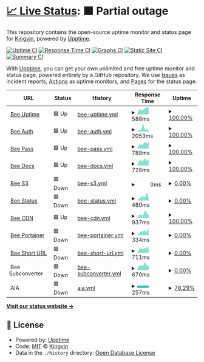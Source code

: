 # [📈 Live Status](https://uptime.tob.ee): <!--live status--> **🟧 Partial outage**

This repository contains the open-source uptime monitor and status page for [Kingvin](https://uptime.tob.ee), powered by [Upptime](https://github.com/upptime/upptime).

[![Uptime CI](https://github.com/dongqw/upptime/workflows/Uptime%20CI/badge.svg)](https://github.com/dongqw/upptime/actions?query=workflow%3A%22Uptime+CI%22)
[![Response Time CI](https://github.com/dongqw/upptime/workflows/Response%20Time%20CI/badge.svg)](https://github.com/dongqw/upptime/actions?query=workflow%3A%22Response+Time+CI%22)
[![Graphs CI](https://github.com/dongqw/upptime/workflows/Graphs%20CI/badge.svg)](https://github.com/dongqw/upptime/actions?query=workflow%3A%22Graphs+CI%22)
[![Static Site CI](https://github.com/dongqw/upptime/workflows/Static%20Site%20CI/badge.svg)](https://github.com/dongqw/upptime/actions?query=workflow%3A%22Static+Site+CI%22)
[![Summary CI](https://github.com/dongqw/upptime/workflows/Summary%20CI/badge.svg)](https://github.com/dongqw/upptime/actions?query=workflow%3A%22Summary+CI%22)

With [Upptime](https://upptime.js.org), you can get your own unlimited and free uptime monitor and status page, powered entirely by a GitHub repository. We use [Issues](https://github.com/dongqw/upptime/issues) as incident reports, [Actions](https://github.com/dongqw/upptime/actions) as uptime monitors, and [Pages](https://uptime.tob.ee) for the status page.

<!--start: status pages-->
<!-- This summary is generated by Upptime (https://github.com/upptime/upptime) -->
<!-- Do not edit this manually, your changes will be overwritten -->
<!-- prettier-ignore -->
| URL | Status | History | Response Time | Uptime |
| --- | ------ | ------- | ------------- | ------ |
| <img alt="" src="https://icons.duckduckgo.com/ip3/uptime.tob.ee.ico" height="13"> [Bee Uptime](https://uptime.tob.ee) | 🟩 Up | [bee-uptime.yml](https://github.com/dongqw/upptime/commits/HEAD/history/bee-uptime.yml) | <details><summary><img alt="Response time graph" src="./graphs/bee-uptime/response-time-week.png" height="20"> 588ms</summary><br><a href="https://uptime.tob.ee/history/bee-uptime"><img alt="Response time 540" src="https://img.shields.io/endpoint?url=https%3A%2F%2Fraw.githubusercontent.com%2Fdongqw%2Fupptime%2FHEAD%2Fapi%2Fbee-uptime%2Fresponse-time.json"></a><br><a href="https://uptime.tob.ee/history/bee-uptime"><img alt="24-hour response time 686" src="https://img.shields.io/endpoint?url=https%3A%2F%2Fraw.githubusercontent.com%2Fdongqw%2Fupptime%2FHEAD%2Fapi%2Fbee-uptime%2Fresponse-time-day.json"></a><br><a href="https://uptime.tob.ee/history/bee-uptime"><img alt="7-day response time 588" src="https://img.shields.io/endpoint?url=https%3A%2F%2Fraw.githubusercontent.com%2Fdongqw%2Fupptime%2FHEAD%2Fapi%2Fbee-uptime%2Fresponse-time-week.json"></a><br><a href="https://uptime.tob.ee/history/bee-uptime"><img alt="30-day response time 575" src="https://img.shields.io/endpoint?url=https%3A%2F%2Fraw.githubusercontent.com%2Fdongqw%2Fupptime%2FHEAD%2Fapi%2Fbee-uptime%2Fresponse-time-month.json"></a><br><a href="https://uptime.tob.ee/history/bee-uptime"><img alt="1-year response time 584" src="https://img.shields.io/endpoint?url=https%3A%2F%2Fraw.githubusercontent.com%2Fdongqw%2Fupptime%2FHEAD%2Fapi%2Fbee-uptime%2Fresponse-time-year.json"></a></details> | <details><summary><a href="https://uptime.tob.ee/history/bee-uptime">100.00%</a></summary><a href="https://uptime.tob.ee/history/bee-uptime"><img alt="All-time uptime 100.00%" src="https://img.shields.io/endpoint?url=https%3A%2F%2Fraw.githubusercontent.com%2Fdongqw%2Fupptime%2FHEAD%2Fapi%2Fbee-uptime%2Fuptime.json"></a><br><a href="https://uptime.tob.ee/history/bee-uptime"><img alt="24-hour uptime 100.00%" src="https://img.shields.io/endpoint?url=https%3A%2F%2Fraw.githubusercontent.com%2Fdongqw%2Fupptime%2FHEAD%2Fapi%2Fbee-uptime%2Fuptime-day.json"></a><br><a href="https://uptime.tob.ee/history/bee-uptime"><img alt="7-day uptime 100.00%" src="https://img.shields.io/endpoint?url=https%3A%2F%2Fraw.githubusercontent.com%2Fdongqw%2Fupptime%2FHEAD%2Fapi%2Fbee-uptime%2Fuptime-week.json"></a><br><a href="https://uptime.tob.ee/history/bee-uptime"><img alt="30-day uptime 100.00%" src="https://img.shields.io/endpoint?url=https%3A%2F%2Fraw.githubusercontent.com%2Fdongqw%2Fupptime%2FHEAD%2Fapi%2Fbee-uptime%2Fuptime-month.json"></a><br><a href="https://uptime.tob.ee/history/bee-uptime"><img alt="1-year uptime 100.00%" src="https://img.shields.io/endpoint?url=https%3A%2F%2Fraw.githubusercontent.com%2Fdongqw%2Fupptime%2FHEAD%2Fapi%2Fbee-uptime%2Fuptime-year.json"></a></details>
| <img alt="" src="https://icons.duckduckgo.com/ip3/auth.tob.ee.ico" height="13"> [Bee Auth](https://auth.tob.ee) | 🟩 Up | [bee-auth.yml](https://github.com/dongqw/upptime/commits/HEAD/history/bee-auth.yml) | <details><summary><img alt="Response time graph" src="./graphs/bee-auth/response-time-week.png" height="20"> 2053ms</summary><br><a href="https://uptime.tob.ee/history/bee-auth"><img alt="Response time 1409" src="https://img.shields.io/endpoint?url=https%3A%2F%2Fraw.githubusercontent.com%2Fdongqw%2Fupptime%2FHEAD%2Fapi%2Fbee-auth%2Fresponse-time.json"></a><br><a href="https://uptime.tob.ee/history/bee-auth"><img alt="24-hour response time 981" src="https://img.shields.io/endpoint?url=https%3A%2F%2Fraw.githubusercontent.com%2Fdongqw%2Fupptime%2FHEAD%2Fapi%2Fbee-auth%2Fresponse-time-day.json"></a><br><a href="https://uptime.tob.ee/history/bee-auth"><img alt="7-day response time 2053" src="https://img.shields.io/endpoint?url=https%3A%2F%2Fraw.githubusercontent.com%2Fdongqw%2Fupptime%2FHEAD%2Fapi%2Fbee-auth%2Fresponse-time-week.json"></a><br><a href="https://uptime.tob.ee/history/bee-auth"><img alt="30-day response time 1758" src="https://img.shields.io/endpoint?url=https%3A%2F%2Fraw.githubusercontent.com%2Fdongqw%2Fupptime%2FHEAD%2Fapi%2Fbee-auth%2Fresponse-time-month.json"></a><br><a href="https://uptime.tob.ee/history/bee-auth"><img alt="1-year response time 1504" src="https://img.shields.io/endpoint?url=https%3A%2F%2Fraw.githubusercontent.com%2Fdongqw%2Fupptime%2FHEAD%2Fapi%2Fbee-auth%2Fresponse-time-year.json"></a></details> | <details><summary><a href="https://uptime.tob.ee/history/bee-auth">100.00%</a></summary><a href="https://uptime.tob.ee/history/bee-auth"><img alt="All-time uptime 76.66%" src="https://img.shields.io/endpoint?url=https%3A%2F%2Fraw.githubusercontent.com%2Fdongqw%2Fupptime%2FHEAD%2Fapi%2Fbee-auth%2Fuptime.json"></a><br><a href="https://uptime.tob.ee/history/bee-auth"><img alt="24-hour uptime 100.00%" src="https://img.shields.io/endpoint?url=https%3A%2F%2Fraw.githubusercontent.com%2Fdongqw%2Fupptime%2FHEAD%2Fapi%2Fbee-auth%2Fuptime-day.json"></a><br><a href="https://uptime.tob.ee/history/bee-auth"><img alt="7-day uptime 100.00%" src="https://img.shields.io/endpoint?url=https%3A%2F%2Fraw.githubusercontent.com%2Fdongqw%2Fupptime%2FHEAD%2Fapi%2Fbee-auth%2Fuptime-week.json"></a><br><a href="https://uptime.tob.ee/history/bee-auth"><img alt="30-day uptime 100.00%" src="https://img.shields.io/endpoint?url=https%3A%2F%2Fraw.githubusercontent.com%2Fdongqw%2Fupptime%2FHEAD%2Fapi%2Fbee-auth%2Fuptime-month.json"></a><br><a href="https://uptime.tob.ee/history/bee-auth"><img alt="1-year uptime 70.67%" src="https://img.shields.io/endpoint?url=https%3A%2F%2Fraw.githubusercontent.com%2Fdongqw%2Fupptime%2FHEAD%2Fapi%2Fbee-auth%2Fuptime-year.json"></a></details>
| <img alt="" src="https://icons.duckduckgo.com/ip3/pass.tob.ee.ico" height="13"> [Bee Pass](https://pass.tob.ee) | 🟩 Up | [bee-pass.yml](https://github.com/dongqw/upptime/commits/HEAD/history/bee-pass.yml) | <details><summary><img alt="Response time graph" src="./graphs/bee-pass/response-time-week.png" height="20"> 788ms</summary><br><a href="https://uptime.tob.ee/history/bee-pass"><img alt="Response time 1053" src="https://img.shields.io/endpoint?url=https%3A%2F%2Fraw.githubusercontent.com%2Fdongqw%2Fupptime%2FHEAD%2Fapi%2Fbee-pass%2Fresponse-time.json"></a><br><a href="https://uptime.tob.ee/history/bee-pass"><img alt="24-hour response time 1089" src="https://img.shields.io/endpoint?url=https%3A%2F%2Fraw.githubusercontent.com%2Fdongqw%2Fupptime%2FHEAD%2Fapi%2Fbee-pass%2Fresponse-time-day.json"></a><br><a href="https://uptime.tob.ee/history/bee-pass"><img alt="7-day response time 788" src="https://img.shields.io/endpoint?url=https%3A%2F%2Fraw.githubusercontent.com%2Fdongqw%2Fupptime%2FHEAD%2Fapi%2Fbee-pass%2Fresponse-time-week.json"></a><br><a href="https://uptime.tob.ee/history/bee-pass"><img alt="30-day response time 1004" src="https://img.shields.io/endpoint?url=https%3A%2F%2Fraw.githubusercontent.com%2Fdongqw%2Fupptime%2FHEAD%2Fapi%2Fbee-pass%2Fresponse-time-month.json"></a><br><a href="https://uptime.tob.ee/history/bee-pass"><img alt="1-year response time 1148" src="https://img.shields.io/endpoint?url=https%3A%2F%2Fraw.githubusercontent.com%2Fdongqw%2Fupptime%2FHEAD%2Fapi%2Fbee-pass%2Fresponse-time-year.json"></a></details> | <details><summary><a href="https://uptime.tob.ee/history/bee-pass">100.00%</a></summary><a href="https://uptime.tob.ee/history/bee-pass"><img alt="All-time uptime 99.50%" src="https://img.shields.io/endpoint?url=https%3A%2F%2Fraw.githubusercontent.com%2Fdongqw%2Fupptime%2FHEAD%2Fapi%2Fbee-pass%2Fuptime.json"></a><br><a href="https://uptime.tob.ee/history/bee-pass"><img alt="24-hour uptime 100.00%" src="https://img.shields.io/endpoint?url=https%3A%2F%2Fraw.githubusercontent.com%2Fdongqw%2Fupptime%2FHEAD%2Fapi%2Fbee-pass%2Fuptime-day.json"></a><br><a href="https://uptime.tob.ee/history/bee-pass"><img alt="7-day uptime 100.00%" src="https://img.shields.io/endpoint?url=https%3A%2F%2Fraw.githubusercontent.com%2Fdongqw%2Fupptime%2FHEAD%2Fapi%2Fbee-pass%2Fuptime-week.json"></a><br><a href="https://uptime.tob.ee/history/bee-pass"><img alt="30-day uptime 100.00%" src="https://img.shields.io/endpoint?url=https%3A%2F%2Fraw.githubusercontent.com%2Fdongqw%2Fupptime%2FHEAD%2Fapi%2Fbee-pass%2Fuptime-month.json"></a><br><a href="https://uptime.tob.ee/history/bee-pass"><img alt="1-year uptime 99.83%" src="https://img.shields.io/endpoint?url=https%3A%2F%2Fraw.githubusercontent.com%2Fdongqw%2Fupptime%2FHEAD%2Fapi%2Fbee-pass%2Fuptime-year.json"></a></details>
| <img alt="" src="https://icons.duckduckgo.com/ip3/docs.tob.ee.ico" height="13"> [Bee Docs](https://docs.tob.ee) | 🟩 Up | [bee-docs.yml](https://github.com/dongqw/upptime/commits/HEAD/history/bee-docs.yml) | <details><summary><img alt="Response time graph" src="./graphs/bee-docs/response-time-week.png" height="20"> 728ms</summary><br><a href="https://uptime.tob.ee/history/bee-docs"><img alt="Response time 945" src="https://img.shields.io/endpoint?url=https%3A%2F%2Fraw.githubusercontent.com%2Fdongqw%2Fupptime%2FHEAD%2Fapi%2Fbee-docs%2Fresponse-time.json"></a><br><a href="https://uptime.tob.ee/history/bee-docs"><img alt="24-hour response time 902" src="https://img.shields.io/endpoint?url=https%3A%2F%2Fraw.githubusercontent.com%2Fdongqw%2Fupptime%2FHEAD%2Fapi%2Fbee-docs%2Fresponse-time-day.json"></a><br><a href="https://uptime.tob.ee/history/bee-docs"><img alt="7-day response time 728" src="https://img.shields.io/endpoint?url=https%3A%2F%2Fraw.githubusercontent.com%2Fdongqw%2Fupptime%2FHEAD%2Fapi%2Fbee-docs%2Fresponse-time-week.json"></a><br><a href="https://uptime.tob.ee/history/bee-docs"><img alt="30-day response time 928" src="https://img.shields.io/endpoint?url=https%3A%2F%2Fraw.githubusercontent.com%2Fdongqw%2Fupptime%2FHEAD%2Fapi%2Fbee-docs%2Fresponse-time-month.json"></a><br><a href="https://uptime.tob.ee/history/bee-docs"><img alt="1-year response time 1034" src="https://img.shields.io/endpoint?url=https%3A%2F%2Fraw.githubusercontent.com%2Fdongqw%2Fupptime%2FHEAD%2Fapi%2Fbee-docs%2Fresponse-time-year.json"></a></details> | <details><summary><a href="https://uptime.tob.ee/history/bee-docs">100.00%</a></summary><a href="https://uptime.tob.ee/history/bee-docs"><img alt="All-time uptime 99.31%" src="https://img.shields.io/endpoint?url=https%3A%2F%2Fraw.githubusercontent.com%2Fdongqw%2Fupptime%2FHEAD%2Fapi%2Fbee-docs%2Fuptime.json"></a><br><a href="https://uptime.tob.ee/history/bee-docs"><img alt="24-hour uptime 100.00%" src="https://img.shields.io/endpoint?url=https%3A%2F%2Fraw.githubusercontent.com%2Fdongqw%2Fupptime%2FHEAD%2Fapi%2Fbee-docs%2Fuptime-day.json"></a><br><a href="https://uptime.tob.ee/history/bee-docs"><img alt="7-day uptime 100.00%" src="https://img.shields.io/endpoint?url=https%3A%2F%2Fraw.githubusercontent.com%2Fdongqw%2Fupptime%2FHEAD%2Fapi%2Fbee-docs%2Fuptime-week.json"></a><br><a href="https://uptime.tob.ee/history/bee-docs"><img alt="30-day uptime 100.00%" src="https://img.shields.io/endpoint?url=https%3A%2F%2Fraw.githubusercontent.com%2Fdongqw%2Fupptime%2FHEAD%2Fapi%2Fbee-docs%2Fuptime-month.json"></a><br><a href="https://uptime.tob.ee/history/bee-docs"><img alt="1-year uptime 99.58%" src="https://img.shields.io/endpoint?url=https%3A%2F%2Fraw.githubusercontent.com%2Fdongqw%2Fupptime%2FHEAD%2Fapi%2Fbee-docs%2Fuptime-year.json"></a></details>
| <img alt="" src="https://icons.duckduckgo.com/ip3/s3.tob.ee.ico" height="13"> [Bee S3](https://s3.tob.ee) | 🟥 Down | [bee-s3.yml](https://github.com/dongqw/upptime/commits/HEAD/history/bee-s3.yml) | <details><summary><img alt="Response time graph" src="./graphs/bee-s3/response-time-week.png" height="20"> 0ms</summary><br><a href="https://uptime.tob.ee/history/bee-s3"><img alt="Response time 778" src="https://img.shields.io/endpoint?url=https%3A%2F%2Fraw.githubusercontent.com%2Fdongqw%2Fupptime%2FHEAD%2Fapi%2Fbee-s3%2Fresponse-time.json"></a><br><a href="https://uptime.tob.ee/history/bee-s3"><img alt="24-hour response time 0" src="https://img.shields.io/endpoint?url=https%3A%2F%2Fraw.githubusercontent.com%2Fdongqw%2Fupptime%2FHEAD%2Fapi%2Fbee-s3%2Fresponse-time-day.json"></a><br><a href="https://uptime.tob.ee/history/bee-s3"><img alt="7-day response time 0" src="https://img.shields.io/endpoint?url=https%3A%2F%2Fraw.githubusercontent.com%2Fdongqw%2Fupptime%2FHEAD%2Fapi%2Fbee-s3%2Fresponse-time-week.json"></a><br><a href="https://uptime.tob.ee/history/bee-s3"><img alt="30-day response time 0" src="https://img.shields.io/endpoint?url=https%3A%2F%2Fraw.githubusercontent.com%2Fdongqw%2Fupptime%2FHEAD%2Fapi%2Fbee-s3%2Fresponse-time-month.json"></a><br><a href="https://uptime.tob.ee/history/bee-s3"><img alt="1-year response time 849" src="https://img.shields.io/endpoint?url=https%3A%2F%2Fraw.githubusercontent.com%2Fdongqw%2Fupptime%2FHEAD%2Fapi%2Fbee-s3%2Fresponse-time-year.json"></a></details> | <details><summary><a href="https://uptime.tob.ee/history/bee-s3">0.00%</a></summary><a href="https://uptime.tob.ee/history/bee-s3"><img alt="All-time uptime 0.00%" src="https://img.shields.io/endpoint?url=https%3A%2F%2Fraw.githubusercontent.com%2Fdongqw%2Fupptime%2FHEAD%2Fapi%2Fbee-s3%2Fuptime.json"></a><br><a href="https://uptime.tob.ee/history/bee-s3"><img alt="24-hour uptime 0.00%" src="https://img.shields.io/endpoint?url=https%3A%2F%2Fraw.githubusercontent.com%2Fdongqw%2Fupptime%2FHEAD%2Fapi%2Fbee-s3%2Fuptime-day.json"></a><br><a href="https://uptime.tob.ee/history/bee-s3"><img alt="7-day uptime 0.00%" src="https://img.shields.io/endpoint?url=https%3A%2F%2Fraw.githubusercontent.com%2Fdongqw%2Fupptime%2FHEAD%2Fapi%2Fbee-s3%2Fuptime-week.json"></a><br><a href="https://uptime.tob.ee/history/bee-s3"><img alt="30-day uptime 0.00%" src="https://img.shields.io/endpoint?url=https%3A%2F%2Fraw.githubusercontent.com%2Fdongqw%2Fupptime%2FHEAD%2Fapi%2Fbee-s3%2Fuptime-month.json"></a><br><a href="https://uptime.tob.ee/history/bee-s3"><img alt="1-year uptime 0.00%" src="https://img.shields.io/endpoint?url=https%3A%2F%2Fraw.githubusercontent.com%2Fdongqw%2Fupptime%2FHEAD%2Fapi%2Fbee-s3%2Fuptime-year.json"></a></details>
| <img alt="" src="https://icons.duckduckgo.com/ip3/status.tob.ee.ico" height="13"> [Bee Status](https://status.tob.ee) | 🟥 Down | [bee-status.yml](https://github.com/dongqw/upptime/commits/HEAD/history/bee-status.yml) | <details><summary><img alt="Response time graph" src="./graphs/bee-status/response-time-week.png" height="20"> 480ms</summary><br><a href="https://uptime.tob.ee/history/bee-status"><img alt="Response time 759" src="https://img.shields.io/endpoint?url=https%3A%2F%2Fraw.githubusercontent.com%2Fdongqw%2Fupptime%2FHEAD%2Fapi%2Fbee-status%2Fresponse-time.json"></a><br><a href="https://uptime.tob.ee/history/bee-status"><img alt="24-hour response time 295" src="https://img.shields.io/endpoint?url=https%3A%2F%2Fraw.githubusercontent.com%2Fdongqw%2Fupptime%2FHEAD%2Fapi%2Fbee-status%2Fresponse-time-day.json"></a><br><a href="https://uptime.tob.ee/history/bee-status"><img alt="7-day response time 480" src="https://img.shields.io/endpoint?url=https%3A%2F%2Fraw.githubusercontent.com%2Fdongqw%2Fupptime%2FHEAD%2Fapi%2Fbee-status%2Fresponse-time-week.json"></a><br><a href="https://uptime.tob.ee/history/bee-status"><img alt="30-day response time 619" src="https://img.shields.io/endpoint?url=https%3A%2F%2Fraw.githubusercontent.com%2Fdongqw%2Fupptime%2FHEAD%2Fapi%2Fbee-status%2Fresponse-time-month.json"></a><br><a href="https://uptime.tob.ee/history/bee-status"><img alt="1-year response time 778" src="https://img.shields.io/endpoint?url=https%3A%2F%2Fraw.githubusercontent.com%2Fdongqw%2Fupptime%2FHEAD%2Fapi%2Fbee-status%2Fresponse-time-year.json"></a></details> | <details><summary><a href="https://uptime.tob.ee/history/bee-status">0.00%</a></summary><a href="https://uptime.tob.ee/history/bee-status"><img alt="All-time uptime 75.65%" src="https://img.shields.io/endpoint?url=https%3A%2F%2Fraw.githubusercontent.com%2Fdongqw%2Fupptime%2FHEAD%2Fapi%2Fbee-status%2Fuptime.json"></a><br><a href="https://uptime.tob.ee/history/bee-status"><img alt="24-hour uptime 0.00%" src="https://img.shields.io/endpoint?url=https%3A%2F%2Fraw.githubusercontent.com%2Fdongqw%2Fupptime%2FHEAD%2Fapi%2Fbee-status%2Fuptime-day.json"></a><br><a href="https://uptime.tob.ee/history/bee-status"><img alt="7-day uptime 0.00%" src="https://img.shields.io/endpoint?url=https%3A%2F%2Fraw.githubusercontent.com%2Fdongqw%2Fupptime%2FHEAD%2Fapi%2Fbee-status%2Fuptime-week.json"></a><br><a href="https://uptime.tob.ee/history/bee-status"><img alt="30-day uptime 0.00%" src="https://img.shields.io/endpoint?url=https%3A%2F%2Fraw.githubusercontent.com%2Fdongqw%2Fupptime%2FHEAD%2Fapi%2Fbee-status%2Fuptime-month.json"></a><br><a href="https://uptime.tob.ee/history/bee-status"><img alt="1-year uptime 67.72%" src="https://img.shields.io/endpoint?url=https%3A%2F%2Fraw.githubusercontent.com%2Fdongqw%2Fupptime%2FHEAD%2Fapi%2Fbee-status%2Fuptime-year.json"></a></details>
| <img alt="" src="https://icons.duckduckgo.com/ip3/cdn.tob.ee.ico" height="13"> [Bee CDN](https://cdn.tob.ee) | 🟩 Up | [bee-cdn.yml](https://github.com/dongqw/upptime/commits/HEAD/history/bee-cdn.yml) | <details><summary><img alt="Response time graph" src="./graphs/bee-cdn/response-time-week.png" height="20"> 937ms</summary><br><a href="https://uptime.tob.ee/history/bee-cdn"><img alt="Response time 940" src="https://img.shields.io/endpoint?url=https%3A%2F%2Fraw.githubusercontent.com%2Fdongqw%2Fupptime%2FHEAD%2Fapi%2Fbee-cdn%2Fresponse-time.json"></a><br><a href="https://uptime.tob.ee/history/bee-cdn"><img alt="24-hour response time 625" src="https://img.shields.io/endpoint?url=https%3A%2F%2Fraw.githubusercontent.com%2Fdongqw%2Fupptime%2FHEAD%2Fapi%2Fbee-cdn%2Fresponse-time-day.json"></a><br><a href="https://uptime.tob.ee/history/bee-cdn"><img alt="7-day response time 937" src="https://img.shields.io/endpoint?url=https%3A%2F%2Fraw.githubusercontent.com%2Fdongqw%2Fupptime%2FHEAD%2Fapi%2Fbee-cdn%2Fresponse-time-week.json"></a><br><a href="https://uptime.tob.ee/history/bee-cdn"><img alt="30-day response time 852" src="https://img.shields.io/endpoint?url=https%3A%2F%2Fraw.githubusercontent.com%2Fdongqw%2Fupptime%2FHEAD%2Fapi%2Fbee-cdn%2Fresponse-time-month.json"></a><br><a href="https://uptime.tob.ee/history/bee-cdn"><img alt="1-year response time 984" src="https://img.shields.io/endpoint?url=https%3A%2F%2Fraw.githubusercontent.com%2Fdongqw%2Fupptime%2FHEAD%2Fapi%2Fbee-cdn%2Fresponse-time-year.json"></a></details> | <details><summary><a href="https://uptime.tob.ee/history/bee-cdn">100.00%</a></summary><a href="https://uptime.tob.ee/history/bee-cdn"><img alt="All-time uptime 99.49%" src="https://img.shields.io/endpoint?url=https%3A%2F%2Fraw.githubusercontent.com%2Fdongqw%2Fupptime%2FHEAD%2Fapi%2Fbee-cdn%2Fuptime.json"></a><br><a href="https://uptime.tob.ee/history/bee-cdn"><img alt="24-hour uptime 100.00%" src="https://img.shields.io/endpoint?url=https%3A%2F%2Fraw.githubusercontent.com%2Fdongqw%2Fupptime%2FHEAD%2Fapi%2Fbee-cdn%2Fuptime-day.json"></a><br><a href="https://uptime.tob.ee/history/bee-cdn"><img alt="7-day uptime 100.00%" src="https://img.shields.io/endpoint?url=https%3A%2F%2Fraw.githubusercontent.com%2Fdongqw%2Fupptime%2FHEAD%2Fapi%2Fbee-cdn%2Fuptime-week.json"></a><br><a href="https://uptime.tob.ee/history/bee-cdn"><img alt="30-day uptime 100.00%" src="https://img.shields.io/endpoint?url=https%3A%2F%2Fraw.githubusercontent.com%2Fdongqw%2Fupptime%2FHEAD%2Fapi%2Fbee-cdn%2Fuptime-month.json"></a><br><a href="https://uptime.tob.ee/history/bee-cdn"><img alt="1-year uptime 99.82%" src="https://img.shields.io/endpoint?url=https%3A%2F%2Fraw.githubusercontent.com%2Fdongqw%2Fupptime%2FHEAD%2Fapi%2Fbee-cdn%2Fuptime-year.json"></a></details>
| <img alt="" src="https://icons.duckduckgo.com/ip3/portainer.tob.ee.ico" height="13"> [Bee Portainer](https://portainer.tob.ee) | 🟥 Down | [bee-portainer.yml](https://github.com/dongqw/upptime/commits/HEAD/history/bee-portainer.yml) | <details><summary><img alt="Response time graph" src="./graphs/bee-portainer/response-time-week.png" height="20"> 334ms</summary><br><a href="https://uptime.tob.ee/history/bee-portainer"><img alt="Response time 725" src="https://img.shields.io/endpoint?url=https%3A%2F%2Fraw.githubusercontent.com%2Fdongqw%2Fupptime%2FHEAD%2Fapi%2Fbee-portainer%2Fresponse-time.json"></a><br><a href="https://uptime.tob.ee/history/bee-portainer"><img alt="24-hour response time 556" src="https://img.shields.io/endpoint?url=https%3A%2F%2Fraw.githubusercontent.com%2Fdongqw%2Fupptime%2FHEAD%2Fapi%2Fbee-portainer%2Fresponse-time-day.json"></a><br><a href="https://uptime.tob.ee/history/bee-portainer"><img alt="7-day response time 334" src="https://img.shields.io/endpoint?url=https%3A%2F%2Fraw.githubusercontent.com%2Fdongqw%2Fupptime%2FHEAD%2Fapi%2Fbee-portainer%2Fresponse-time-week.json"></a><br><a href="https://uptime.tob.ee/history/bee-portainer"><img alt="30-day response time 671" src="https://img.shields.io/endpoint?url=https%3A%2F%2Fraw.githubusercontent.com%2Fdongqw%2Fupptime%2FHEAD%2Fapi%2Fbee-portainer%2Fresponse-time-month.json"></a><br><a href="https://uptime.tob.ee/history/bee-portainer"><img alt="1-year response time 715" src="https://img.shields.io/endpoint?url=https%3A%2F%2Fraw.githubusercontent.com%2Fdongqw%2Fupptime%2FHEAD%2Fapi%2Fbee-portainer%2Fresponse-time-year.json"></a></details> | <details><summary><a href="https://uptime.tob.ee/history/bee-portainer">0.00%</a></summary><a href="https://uptime.tob.ee/history/bee-portainer"><img alt="All-time uptime 75.62%" src="https://img.shields.io/endpoint?url=https%3A%2F%2Fraw.githubusercontent.com%2Fdongqw%2Fupptime%2FHEAD%2Fapi%2Fbee-portainer%2Fuptime.json"></a><br><a href="https://uptime.tob.ee/history/bee-portainer"><img alt="24-hour uptime 0.00%" src="https://img.shields.io/endpoint?url=https%3A%2F%2Fraw.githubusercontent.com%2Fdongqw%2Fupptime%2FHEAD%2Fapi%2Fbee-portainer%2Fuptime-day.json"></a><br><a href="https://uptime.tob.ee/history/bee-portainer"><img alt="7-day uptime 0.00%" src="https://img.shields.io/endpoint?url=https%3A%2F%2Fraw.githubusercontent.com%2Fdongqw%2Fupptime%2FHEAD%2Fapi%2Fbee-portainer%2Fuptime-week.json"></a><br><a href="https://uptime.tob.ee/history/bee-portainer"><img alt="30-day uptime 0.00%" src="https://img.shields.io/endpoint?url=https%3A%2F%2Fraw.githubusercontent.com%2Fdongqw%2Fupptime%2FHEAD%2Fapi%2Fbee-portainer%2Fuptime-month.json"></a><br><a href="https://uptime.tob.ee/history/bee-portainer"><img alt="1-year uptime 67.72%" src="https://img.shields.io/endpoint?url=https%3A%2F%2Fraw.githubusercontent.com%2Fdongqw%2Fupptime%2FHEAD%2Fapi%2Fbee-portainer%2Fuptime-year.json"></a></details>
| <img alt="" src="https://icons.duckduckgo.com/ip3/tob.ee.ico" height="13"> [Bee Short URL](https://tob.ee) | 🟥 Down | [bee-short-url.yml](https://github.com/dongqw/upptime/commits/HEAD/history/bee-short-url.yml) | <details><summary><img alt="Response time graph" src="./graphs/bee-short-url/response-time-week.png" height="20"> 711ms</summary><br><a href="https://uptime.tob.ee/history/bee-short-url"><img alt="Response time 689" src="https://img.shields.io/endpoint?url=https%3A%2F%2Fraw.githubusercontent.com%2Fdongqw%2Fupptime%2FHEAD%2Fapi%2Fbee-short-url%2Fresponse-time.json"></a><br><a href="https://uptime.tob.ee/history/bee-short-url"><img alt="24-hour response time 1041" src="https://img.shields.io/endpoint?url=https%3A%2F%2Fraw.githubusercontent.com%2Fdongqw%2Fupptime%2FHEAD%2Fapi%2Fbee-short-url%2Fresponse-time-day.json"></a><br><a href="https://uptime.tob.ee/history/bee-short-url"><img alt="7-day response time 711" src="https://img.shields.io/endpoint?url=https%3A%2F%2Fraw.githubusercontent.com%2Fdongqw%2Fupptime%2FHEAD%2Fapi%2Fbee-short-url%2Fresponse-time-week.json"></a><br><a href="https://uptime.tob.ee/history/bee-short-url"><img alt="30-day response time 776" src="https://img.shields.io/endpoint?url=https%3A%2F%2Fraw.githubusercontent.com%2Fdongqw%2Fupptime%2FHEAD%2Fapi%2Fbee-short-url%2Fresponse-time-month.json"></a><br><a href="https://uptime.tob.ee/history/bee-short-url"><img alt="1-year response time 725" src="https://img.shields.io/endpoint?url=https%3A%2F%2Fraw.githubusercontent.com%2Fdongqw%2Fupptime%2FHEAD%2Fapi%2Fbee-short-url%2Fresponse-time-year.json"></a></details> | <details><summary><a href="https://uptime.tob.ee/history/bee-short-url">0.00%</a></summary><a href="https://uptime.tob.ee/history/bee-short-url"><img alt="All-time uptime 0.00%" src="https://img.shields.io/endpoint?url=https%3A%2F%2Fraw.githubusercontent.com%2Fdongqw%2Fupptime%2FHEAD%2Fapi%2Fbee-short-url%2Fuptime.json"></a><br><a href="https://uptime.tob.ee/history/bee-short-url"><img alt="24-hour uptime 0.00%" src="https://img.shields.io/endpoint?url=https%3A%2F%2Fraw.githubusercontent.com%2Fdongqw%2Fupptime%2FHEAD%2Fapi%2Fbee-short-url%2Fuptime-day.json"></a><br><a href="https://uptime.tob.ee/history/bee-short-url"><img alt="7-day uptime 0.00%" src="https://img.shields.io/endpoint?url=https%3A%2F%2Fraw.githubusercontent.com%2Fdongqw%2Fupptime%2FHEAD%2Fapi%2Fbee-short-url%2Fuptime-week.json"></a><br><a href="https://uptime.tob.ee/history/bee-short-url"><img alt="30-day uptime 0.00%" src="https://img.shields.io/endpoint?url=https%3A%2F%2Fraw.githubusercontent.com%2Fdongqw%2Fupptime%2FHEAD%2Fapi%2Fbee-short-url%2Fuptime-month.json"></a><br><a href="https://uptime.tob.ee/history/bee-short-url"><img alt="1-year uptime 0.00%" src="https://img.shields.io/endpoint?url=https%3A%2F%2Fraw.githubusercontent.com%2Fdongqw%2Fupptime%2FHEAD%2Fapi%2Fbee-short-url%2Fuptime-year.json"></a></details>
| <img alt="" src="https://icons.duckduckgo.com/ip3/null.ico" height="13"> Bee Subconverter | 🟥 Down | [bee-subconverter.yml](https://github.com/dongqw/upptime/commits/HEAD/history/bee-subconverter.yml) | <details><summary><img alt="Response time graph" src="./graphs/bee-subconverter/response-time-week.png" height="20"> 670ms</summary><br><a href="https://uptime.tob.ee/history/bee-subconverter"><img alt="Response time 757" src="https://img.shields.io/endpoint?url=https%3A%2F%2Fraw.githubusercontent.com%2Fdongqw%2Fupptime%2FHEAD%2Fapi%2Fbee-subconverter%2Fresponse-time.json"></a><br><a href="https://uptime.tob.ee/history/bee-subconverter"><img alt="24-hour response time 624" src="https://img.shields.io/endpoint?url=https%3A%2F%2Fraw.githubusercontent.com%2Fdongqw%2Fupptime%2FHEAD%2Fapi%2Fbee-subconverter%2Fresponse-time-day.json"></a><br><a href="https://uptime.tob.ee/history/bee-subconverter"><img alt="7-day response time 670" src="https://img.shields.io/endpoint?url=https%3A%2F%2Fraw.githubusercontent.com%2Fdongqw%2Fupptime%2FHEAD%2Fapi%2Fbee-subconverter%2Fresponse-time-week.json"></a><br><a href="https://uptime.tob.ee/history/bee-subconverter"><img alt="30-day response time 795" src="https://img.shields.io/endpoint?url=https%3A%2F%2Fraw.githubusercontent.com%2Fdongqw%2Fupptime%2FHEAD%2Fapi%2Fbee-subconverter%2Fresponse-time-month.json"></a><br><a href="https://uptime.tob.ee/history/bee-subconverter"><img alt="1-year response time 777" src="https://img.shields.io/endpoint?url=https%3A%2F%2Fraw.githubusercontent.com%2Fdongqw%2Fupptime%2FHEAD%2Fapi%2Fbee-subconverter%2Fresponse-time-year.json"></a></details> | <details><summary><a href="https://uptime.tob.ee/history/bee-subconverter">0.00%</a></summary><a href="https://uptime.tob.ee/history/bee-subconverter"><img alt="All-time uptime 0.00%" src="https://img.shields.io/endpoint?url=https%3A%2F%2Fraw.githubusercontent.com%2Fdongqw%2Fupptime%2FHEAD%2Fapi%2Fbee-subconverter%2Fuptime.json"></a><br><a href="https://uptime.tob.ee/history/bee-subconverter"><img alt="24-hour uptime 0.00%" src="https://img.shields.io/endpoint?url=https%3A%2F%2Fraw.githubusercontent.com%2Fdongqw%2Fupptime%2FHEAD%2Fapi%2Fbee-subconverter%2Fuptime-day.json"></a><br><a href="https://uptime.tob.ee/history/bee-subconverter"><img alt="7-day uptime 0.00%" src="https://img.shields.io/endpoint?url=https%3A%2F%2Fraw.githubusercontent.com%2Fdongqw%2Fupptime%2FHEAD%2Fapi%2Fbee-subconverter%2Fuptime-week.json"></a><br><a href="https://uptime.tob.ee/history/bee-subconverter"><img alt="30-day uptime 0.00%" src="https://img.shields.io/endpoint?url=https%3A%2F%2Fraw.githubusercontent.com%2Fdongqw%2Fupptime%2FHEAD%2Fapi%2Fbee-subconverter%2Fuptime-month.json"></a><br><a href="https://uptime.tob.ee/history/bee-subconverter"><img alt="1-year uptime 0.00%" src="https://img.shields.io/endpoint?url=https%3A%2F%2Fraw.githubusercontent.com%2Fdongqw%2Fupptime%2FHEAD%2Fapi%2Fbee-subconverter%2Fuptime-year.json"></a></details>
| <img alt="" src="https://icons.duckduckgo.com/ip3/null.ico" height="13"> AIA | 🟥 Down | [aia.yml](https://github.com/dongqw/upptime/commits/HEAD/history/aia.yml) | <details><summary><img alt="Response time graph" src="./graphs/aia/response-time-week.png" height="20"> 257ms</summary><br><a href="https://uptime.tob.ee/history/aia"><img alt="Response time 226" src="https://img.shields.io/endpoint?url=https%3A%2F%2Fraw.githubusercontent.com%2Fdongqw%2Fupptime%2FHEAD%2Fapi%2Faia%2Fresponse-time.json"></a><br><a href="https://uptime.tob.ee/history/aia"><img alt="24-hour response time 243" src="https://img.shields.io/endpoint?url=https%3A%2F%2Fraw.githubusercontent.com%2Fdongqw%2Fupptime%2FHEAD%2Fapi%2Faia%2Fresponse-time-day.json"></a><br><a href="https://uptime.tob.ee/history/aia"><img alt="7-day response time 257" src="https://img.shields.io/endpoint?url=https%3A%2F%2Fraw.githubusercontent.com%2Fdongqw%2Fupptime%2FHEAD%2Fapi%2Faia%2Fresponse-time-week.json"></a><br><a href="https://uptime.tob.ee/history/aia"><img alt="30-day response time 256" src="https://img.shields.io/endpoint?url=https%3A%2F%2Fraw.githubusercontent.com%2Fdongqw%2Fupptime%2FHEAD%2Fapi%2Faia%2Fresponse-time-month.json"></a><br><a href="https://uptime.tob.ee/history/aia"><img alt="1-year response time 234" src="https://img.shields.io/endpoint?url=https%3A%2F%2Fraw.githubusercontent.com%2Fdongqw%2Fupptime%2FHEAD%2Fapi%2Faia%2Fresponse-time-year.json"></a></details> | <details><summary><a href="https://uptime.tob.ee/history/aia">78.29%</a></summary><a href="https://uptime.tob.ee/history/aia"><img alt="All-time uptime 99.52%" src="https://img.shields.io/endpoint?url=https%3A%2F%2Fraw.githubusercontent.com%2Fdongqw%2Fupptime%2FHEAD%2Fapi%2Faia%2Fuptime.json"></a><br><a href="https://uptime.tob.ee/history/aia"><img alt="24-hour uptime 89.64%" src="https://img.shields.io/endpoint?url=https%3A%2F%2Fraw.githubusercontent.com%2Fdongqw%2Fupptime%2FHEAD%2Fapi%2Faia%2Fuptime-day.json"></a><br><a href="https://uptime.tob.ee/history/aia"><img alt="7-day uptime 78.29%" src="https://img.shields.io/endpoint?url=https%3A%2F%2Fraw.githubusercontent.com%2Fdongqw%2Fupptime%2FHEAD%2Fapi%2Faia%2Fuptime-week.json"></a><br><a href="https://uptime.tob.ee/history/aia"><img alt="30-day uptime 92.21%" src="https://img.shields.io/endpoint?url=https%3A%2F%2Fraw.githubusercontent.com%2Fdongqw%2Fupptime%2FHEAD%2Fapi%2Faia%2Fuptime-month.json"></a><br><a href="https://uptime.tob.ee/history/aia"><img alt="1-year uptime 99.35%" src="https://img.shields.io/endpoint?url=https%3A%2F%2Fraw.githubusercontent.com%2Fdongqw%2Fupptime%2FHEAD%2Fapi%2Faia%2Fuptime-year.json"></a></details>

<!--end: status pages-->

[**Visit our status website →**](https://uptime.tob.ee)

## 📄 License

- Powered by: [Upptime](https://github.com/upptime/upptime)
- Code: [MIT](./LICENSE) © [Kingvin](https://uptime.tob.ee)
- Data in the `./history` directory: [Open Database License](https://opendatacommons.org/licenses/odbl/1-0/)
